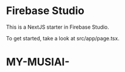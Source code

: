 # Firebase Studio

This is a NextJS starter in Firebase Studio.

To get started, take a look at src/app/page.tsx.
# MY-MUSIAI-

